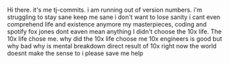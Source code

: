 Hi there.
it's me tj-commits.
i am running out of version numbers.
i'm struggling to stay sane
keep me sane
i don't want to lose sanity
i cant even comprehend life and existence anymore
my masterpieces, coding and spotify fox jones dont eaven mean anything
I didn't choose the 10x life. The 10x life chose me.
why did the 10x life choose me
10x engineers is good
but why bad
why is mental breakdown direct result of 10x
right now the world doesnt make the sense to i
please save me
help